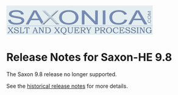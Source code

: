 <img src="https://github.com/Saxonica/Saxon-HE/blob/main/img/logo.gif"
      alt="The Saxonica logo"
      width="384px"
      />

# Release Notes for Saxon-HE 9.8

The Saxon 9.8 release no longer supported.

See the [historical release notes](readme98.txt) for more details.
